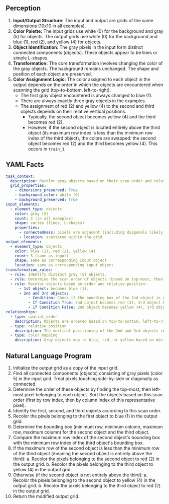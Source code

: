 ## Perception

1.  **Input/Output Structure:** The input and output are grids of the same dimensions (10x10 in all examples).
2.  **Color Palette:** The input grids use white (0) for the background and gray (5) for objects. The output grids use white (0) for the background and blue (1), red (2), and yellow (4) for objects.
3.  **Object Identification:** The gray pixels in the input form distinct connected components (objects). These objects appear to be lines or simple L-shapes.
4.  **Transformation:** The core transformation involves changing the color of the gray objects. The background remains unchanged. The shape and position of each object are preserved.
5.  **Color Assignment Logic:** The color assigned to each object in the output depends on the order in which the objects are encountered when scanning the grid (top-to-bottom, left-to-right).
    *   The first gray object encountered is always changed to blue (1).
    *   There are always exactly three gray objects in the examples.
    *   The assignment of red (2) and yellow (4) to the second and third objects depends on their relative vertical positions.
        *   Typically, the second object becomes yellow (4) and the third becomes red (2).
        *   However, if the second object is located entirely above the third object (its maximum row index is less than the minimum row index of the third object), the colors are swapped: the second object becomes red (2) and the third becomes yellow (4). This occurs in `train_3`.

## YAML Facts


```yaml
task_context:
  description: Recolor gray objects based on their scan order and relative positions.
  grid_properties:
    - dimensions_preserved: True
    - background_color: white (0)
    - background_preserved: True
input_elements:
  - element_type: objects
    color: gray (5)
    count: 3 (in all examples)
    shape: varies (lines, L-shapes)
    properties:
      - connectedness: pixels are adjacent (including diagonals likely count based on standard object finding)
      - location: scattered within the grid
output_elements:
  - element_type: objects
    color: blue (1), red (2), yellow (4)
    count: 3 (same as input)
    shape: same as corresponding input object
    location: same as corresponding input object
transformation_rules:
  - rule: Identify distinct gray (5) objects.
  - rule: Determine the scan order of objects (based on top-most, then left-most pixel).
  - rule: Recolor objects based on order and relative position:
      - 1st object: becomes blue (1).
      - 2nd and 3rd objects:
          - Condition: Check if the bounding box of the 2nd object is entirely above the bounding box of the 3rd object (max_row(obj2) < min_row(obj3)).
          - If Condition True: 2nd object becomes red (2), 3rd object becomes yellow (4).
          - If Condition False: 2nd object becomes yellow (4), 3rd object becomes red (2).
relationships:
  - type: spatial_order
    description: Objects are ordered based on top-to-bottom, left-to-right scanning.
  - type: relative_position
    description: The vertical positioning of the 2nd and 3rd objects in the scan order determines their final color assignment (red or yellow).
  - type: color_mapping
    description: Gray objects map to blue, red, or yellow based on derived rules.
```


## Natural Language Program

1.  Initialize the output grid as a copy of the input grid.
2.  Find all connected components (objects) consisting of gray pixels (color 5) in the input grid. Treat pixels touching side-by-side or diagonally as connected.
3.  Determine the order of these objects by finding the top-most, then left-most pixel belonging to each object. Sort the objects based on this scan order (first by row index, then by column index of this representative pixel).
4.  Identify the first, second, and third objects according to this scan order.
5.  Recolor the pixels belonging to the first object to blue (1) in the output grid.
6.  Determine the bounding box (minimum row, minimum column, maximum row, maximum column) for the second object and the third object.
7.  Compare the maximum row index of the second object's bounding box with the minimum row index of the third object's bounding box.
8.  If the maximum row of the second object is less than the minimum row of the third object (meaning the second object is entirely above the third):
    a.  Recolor the pixels belonging to the second object to red (2) in the output grid.
    b.  Recolor the pixels belonging to the third object to yellow (4) in the output grid.
9.  Otherwise (if the second object is not entirely above the third):
    a.  Recolor the pixels belonging to the second object to yellow (4) in the output grid.
    b.  Recolor the pixels belonging to the third object to red (2) in the output grid.
10. Return the modified output grid.